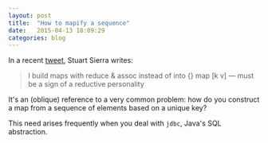 ```yaml
---
layout: post
title:  "How to mapify a sequence"
date:   2015-04-13 18:09:29
categories: blog
---
```


In a recent [tweet](https://twitter.com/stuartsierra/status/586443785606836226),
Stuart Sierra writes:

> I build maps with reduce & assoc instead of into {} map [k v] — must be a sign
  of a reductive personality

It's an (oblique) reference to a very common problem: how do you construct a map
from a sequence of elements based on a unique key?

This need arises frequently when you deal with `jdbc`, Java's SQL abstraction.